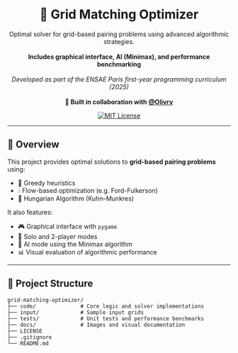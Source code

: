 <h1 align="center">🔲 Grid Matching Optimizer</h1>

<p align="center">
  Optimal solver for grid-based pairing problems using advanced algorithmic strategies.
  <br><br>
  <b>Includes graphical interface, AI (Minimax), and performance benchmarking</b>
  <br><br>
  <i>Developed as part of the ENSAE Paris first-year programming curriculum (2025)</i>
  <br><br>
  <b>👥 Built in collaboration with <a href="https://github.com/Olivrv">@Olivrv</a></b>
</p>

<p align="center">
  <a href="https://github.com/mmokline/grid-matching-optimizer/stargazers">
  </a>
  <a href="https://github.com/mmokline/grid-matching-optimizer/blob/main/LICENSE">
    <img src="https://img.shields.io/github/license/mmokline/grid-matching-optimizer" alt="MIT License"/>
  </a>
</p>

---

## 🚀 Overview

This project provides optimal solutions to **grid-based pairing problems** using:
- 🔁 Greedy heuristics  
- 💧 Flow-based optimization (e.g. Ford-Fulkerson)  
- 🧠 Hungarian Algorithm (Kuhn–Munkres)  

It also features:
- 🎮 Graphical interface with `pygame`  
- 🧮 Solo and 2-player modes  
- 🧠 AI mode using the Minimax algorithm  
- 📊 Visual evaluation of algorithmic performance  

---

## 📁 Project Structure

```plaintext
grid-matching-optimizer/
├── code/              # Core logic and solver implementations
├── input/             # Sample input grids
├── tests/             # Unit tests and performance benchmarks
├── docs/              # Images and visual documentation
├── LICENSE
├── .gitignore
└── README.md
